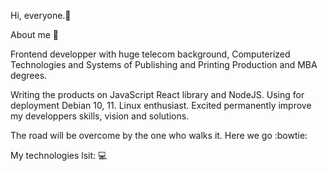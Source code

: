 Hi, everyone.👋

About me 👀

Frontend developper with huge telecom background, Computerized Technologies and Systems of Publishing and Printing Production and MBA degrees.

Writing the products on JavaScript React library and NodeJS. Using for deployment Debian 10, 11. Linux enthusiast. Excited permanently improve my developpers skills, vision and solutions. 

The road will be overcome by the one who walks it. Here we go :bowtie: 

My technologies lsit: 💻








